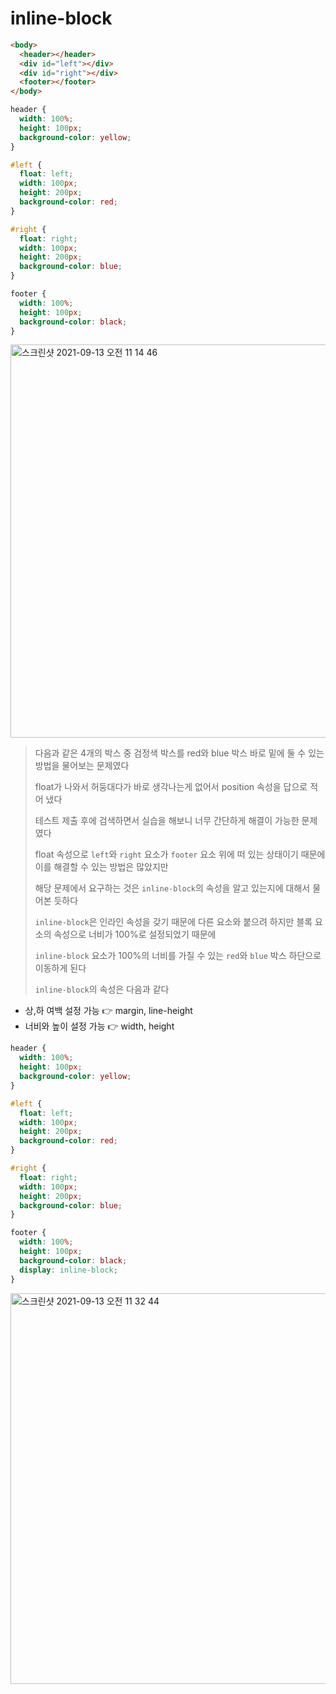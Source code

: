 # inline-block

```html
<body>
  <header></header>
  <div id="left"></div>
  <div id="right"></div>
  <footer></footer>
</body>
```

```css
header {
  width: 100%;
  height: 100px;
  background-color: yellow;
}

#left {
  float: left;
  width: 100px;
  height: 200px;
  background-color: red;
}

#right {
  float: right;
  width: 100px;
  height: 200px;
  background-color: blue;
}

footer {
  width: 100%;
  height: 100px;
  background-color: black;
}

```

<img width="629" alt="스크린샷 2021-09-13 오전 11 14 46" src="https://user-images.githubusercontent.com/54147313/133014265-25c97cca-5bb6-473f-b592-a02e7091c566.png">

> 다음과 같은 4개의 박스 중 검정색 박스를 red와 blue 박스 바로 밑에 둘 수 있는 방법을 물어보는 문제였다
>
> float가 나와서 허둥대다가 바로 생각나는게 없어서 position 속성을 답으로 적어 냈다
>
> 테스트 제출 후에 검색하면서 실습을 해보니 너무 간단하게 해결이 가능한 문제였다
>
> float 속성으로 `left`와 `right` 요소가 `footer` 요소 위에 떠 있는 상태이기 때문에 이를 해결할 수 있는 방법은 많았지만
>
> 해당 문제에서 요구하는 것은 `inline-block`의 속성을 알고 있는지에 대해서 물어본 듯하다
>
> `inline-block`은 인라인  속성을 갖기 때문에 다른 요소와 붙으려 하지만 블록 요소의 속성으로 너비가 100%로 설정되었기 때문에
>
> `inline-block` 요소가 100%의 너비를 가질 수 있는 `red`와 `blue` 박스 하단으로 이동하게 된다
>
> `inline-block`의 속성은 다음과 같다


- 상,하 여백 설정 가능 👉 margin, line-height
- 너비와 높이 설정 가능 👉 width, height

```css
header {
  width: 100%;
  height: 100px;
  background-color: yellow;
}

#left {
  float: left;
  width: 100px;
  height: 200px;
  background-color: red;
}

#right {
  float: right;
  width: 100px;
  height: 200px;
  background-color: blue;
}

footer {
  width: 100%;
  height: 100px;
  background-color: black;
  display: inline-block;
}
```

<img width="625" alt="스크린샷 2021-09-13 오전 11 32 44" src="https://user-images.githubusercontent.com/54147313/133015379-9d847ad8-2fca-4407-a637-8ee419acffc7.png">
